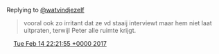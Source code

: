 Replying to [@watvindjezelf](https://twitter.com/watvindjezelf/status/831628162161397761)

> vooral ook zo irritant dat ze vd staaij interviewt maar hem niet laat uitpraten, terwijl Peter alle ruimte krijgt\.

<img src="../../media/tweet.ico" width="12" /> [Tue Feb 14 22:21:55 +0000 2017](https://twitter.com/DromerDenker/status/831629571422298112)